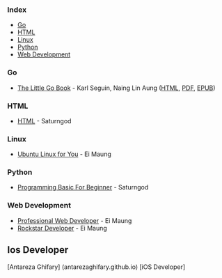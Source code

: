 ### Index

* [Go](#golang)
* [HTML](#html)
* [Linux](#linux)
* [Python](#python)
* [Web Development](#web-development)


### <a name="golang"></a>Go

* [The Little Go Book](https://github.com/nainglinaung/the-little-go-book) - Karl Seguin, Naing Lin Aung ([HTML](https://github.com/nainglinaung/the-little-go-book/blob/master/mm/go.md), [PDF](https://github.com/nainglinaung/the-little-go-book/blob/master/mm/go.pdf), [EPUB](https://github.com/nainglinaung/the-little-go-book/blob/master/mm/go.epub))


### HTML

* [HTML](https://books.saturngod.net/HTML5/) - Saturngod


### Linux

* [Ubuntu Linux for You](http://eimaung.com/ubuntu-for-you) - Ei Maung


### Python

* [Programming Basic For Beginner](http://books.saturngod.net/programming_basic/) - Saturngod


### Web Development

* [Professional Web Developer](http://eimaung.com/professional-web-developer) - Ei Maung
* [Rockstar Developer](http://eimaung.com/rockstar-developer) - Ei Maung


## Ios Developer
[Antareza Ghifary] (antarezaghifary.github.io) [iOS Developer]
